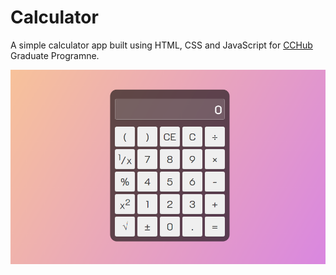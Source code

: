 # Calculator

A simple calculator app built using HTML, CSS and JavaScript for [CCHub](https://cchubnigeria.com) Graduate Programne.

[![Calculator App](/images/calc.png)](https://codepen.io/ibnlanre/full/qBRrxza)
